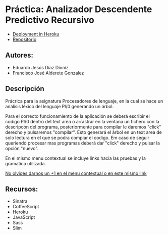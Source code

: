  # Práctica: Analizador Descendente Predictivo Recursivo
  
 * [Deployment in Heroku](http://planalizador.herokuapp.com/)
 * [Repositorio](https://github.com/PL-Team/prdcalc)
 
 ## Autores:
 * Eduardo Jesús Díaz Dioniz
 * Francisco José Alderete Gonzalez

 ## Descripción
   Prácrica para la asignatura Procesadores de lenguaje, en la cual se hace un análisis léxico del lenguaje Pl/0 generando un árbol.
   
   Para el correcto funcionamiento de la aplicación se deberá escribir el codigo Pl/0 dentro del text area o arrastrar en la ventana un fichero con la descripcón del programa, posteriormente para compilar le daremos "click" derecho y pulsaremos "compilar". Esto generará el árbol en un text area de solo lectura en el que se podra compiar el codigo. Em caso de seguir queriendo procesar mas programas deberá dar "click" derecho y pulsar la opción "nuevo".
   
   En el mismo menu contextual se incluye links hacia las pruebas y la gramatica utilizada.
   
   [No olvides darnos un +1 en el menu contextual o en este mismo link](https://plus.google.com/116565981214201847561/posts/Ptu2geNZqvH)
  
 ## Recursos:
 * Sinatra 
 * CoffeeScript
 * Heroku
 * JavaScript
 * Sass
 * Slim
  

